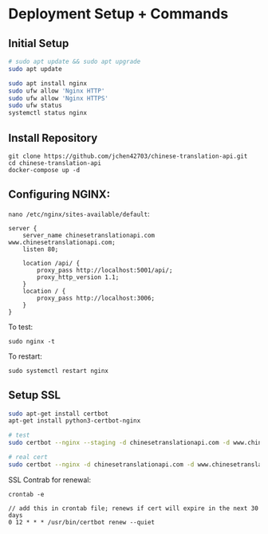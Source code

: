 # Deployment Setup + Commands

## Initial Setup

```bash
# sudo apt update && sudo apt upgrade
sudo apt update

sudo apt install nginx
sudo ufw allow 'Nginx HTTP'
sudo ufw allow 'Nginx HTTPS'
sudo ufw status
systemctl status nginx
```

## Install Repository

```
git clone https://github.com/jchen42703/chinese-translation-api.git
cd chinese-translation-api
docker-compose up -d
```

## Configuring NGINX:

`nano /etc/nginx/sites-available/default`:

```
server {
    server_name chinesetranslationapi.com www.chinesetranslationapi.com;
    listen 80;

    location /api/ {
        proxy_pass http://localhost:5001/api/;
        proxy_http_version 1.1;
    }
    location / {
        proxy_pass http://localhost:3006;
    }
}
```

To test:

```
sudo nginx -t
```

To restart:

```
sudo systemctl restart nginx
```

## Setup SSL

```bash
sudo apt-get install certbot
apt-get install python3-certbot-nginx

# test
sudo certbot --nginx --staging -d chinesetranslationapi.com -d www.chinesetranslationapi.com

# real cert
sudo certbot --nginx -d chinesetranslationapi.com -d www.chinesetranslationapi.com
```

SSL Contrab for renewal:

```
crontab -e

// add this in crontab file; renews if cert will expire in the next 30 days
0 12 * * * /usr/bin/certbot renew --quiet
```
